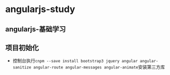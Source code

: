 # angularjs-study

## angularjs-基础学习

## 项目初始化

- 控制台执行`cnpm --save install bootstrap3 jquery angular angular-sanitize angular-route angular-messages angular-animate`安装第三方库